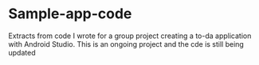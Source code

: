 # Sample-app-code
Extracts from code I wrote for a group project creating a to-da application with Android Studio.
This is an ongoing project and the cde is still being updated
